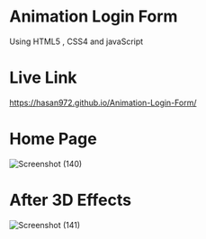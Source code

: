 # Animation Login Form
 Using HTML5 , CSS4 and javaScript
# Live Link
 https://hasan972.github.io/Animation-Login-Form/
# Home Page
![Screenshot (140)](https://user-images.githubusercontent.com/49594744/108810744-060e8c80-75d6-11eb-8567-ae9ce19004fe.png)
# After 3D Effects
![Screenshot (141)](https://user-images.githubusercontent.com/49594744/108810746-0870e680-75d6-11eb-8127-2daf3e876641.png)
